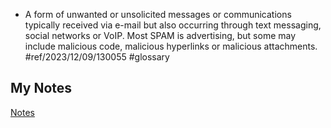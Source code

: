 - A form of unwanted or unsolicited messages or communications typically received via e-mail but also occurring through text messaging, social networks or VoIP. Most SPAM is advertising, but some may include malicious code, malicious hyperlinks or malicious attachments. #ref/2023/12/09/130055 #glossary
## My Notes
[Notes](mynotes/spam-notes.md)
